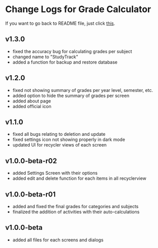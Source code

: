 # Change Logs for Grade Calculator
If you want to go back to README file, just click [this](../README.md).

## v1.3.0
- fixed the accuracy bug for calculating grades per subject
- changed name to "StudyTrack"
- added a function for backup and restore database

## v1.2.0
- fixed not showing summary of grades per year level, semester, etc.
- added option to hide the summary of grades per screen
- added about page
- added official icon

## v1.1.0
- fixed all bugs relating to deletion and update
- fixed settings icon not showing properly in dark mode
- updated UI for recycler views of each screen

## v1.0.0-beta-r02
- added Settings Screen with their options
- added edit and delete function for each items in all recyclerview

## v1.0.0-beta-r01
- added and fixed the final grades for categories and subjects
- finalized the addition of activities with their auto-calculations

## v1.0.0-beta
- added all files for each screens and dialogs